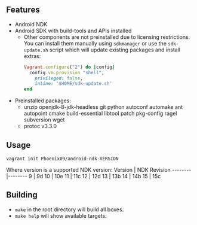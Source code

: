 ## Features
* Android NDK
* Android SDK with build-tools and APIs installed
    * Other components are not preinstalled due to licensing restrictions.
     You can install them manually using `sdkmanager` or use the `sdk-update.sh` script which will update existing packages and install extras:
        ```ruby
        Vagrant.configure("2") do |config|
          config.vm.provision "shell",
            privileged: false,
            inline: '$HOME/sdk-update.sh'
        end
        ```
* Preinstalled packages:
    * unzip openjdk-8-jdk-headless git python autoconf automake ant autopoint cmake build-essential libtool patch pkg-config ragel subversion wget
    * protoc v3.3.0

## Usage
```shell
vagrant init Phoenix09/android-ndk-VERSION
```
Where version is a supported NDK version:
Version | NDK Revision
--------|--------
9 | 9d
10 | 10e
11 | 11c
12 | 12d
13 | 13b
14 | 14b
15 | 15c

## Building
* `make` in the root directory will build all boxes.
* `make help` will show available targets.

